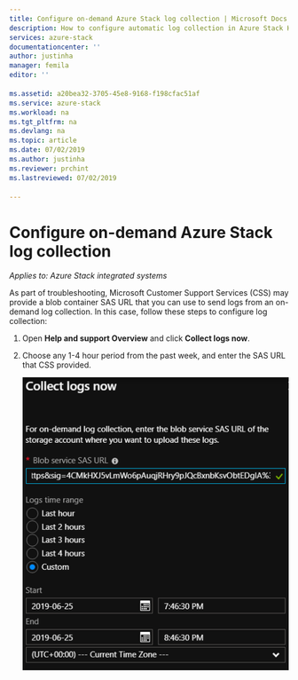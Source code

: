 ```yaml
---
title: Configure on-demand Azure Stack log collection | Microsoft Docs
description: How to configure automatic log collection in Azure Stack Help + Support.
services: azure-stack
documentationcenter: ''
author: justinha
manager: femila
editor: ''

ms.assetid: a20bea32-3705-45e8-9168-f198cfac51af
ms.service: azure-stack
ms.workload: na
ms.tgt_pltfrm: na
ms.devlang: na
ms.topic: article
ms.date: 07/02/2019
ms.author: justinha
ms.reviewer: prchint
ms.lastreviewed: 07/02/2019

---
```

# Configure on-demand Azure Stack log collection

*Applies to: Azure Stack integrated systems*

As part of troubleshooting, Microsoft Customer Support Services (CSS) may provide a blob container SAS URL that you can use to send logs from an on-demand log collection. 
In this case, follow these steps to configure log collection:

1. Open **Help and support Overview** and click **Collect logs now**. 
1. Choose any 1-4 hour period from the past week, and enter the SAS URL that CSS provided.

   ![Screenshot of on-demand log collection](media/azure-stack-automatic-log-collection/collect-logs-now.png)
